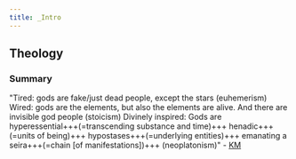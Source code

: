 ```yaml
---
title: _Intro
---
```


## Theology
### Summary
"Tired: gods are fake/just dead people, except the stars (euhemerism)
 Wired: gods are the elements, but also the elements are alive. And there are invisible god people (stoicism)
 Divinely inspired: Gods are hyperessential+++(=transcending substance and time)+++ henadic+++(=units of being)+++ hypostases+++(=underlying entities)+++ emanating a seira+++(=chain [of manifestations])+++ (neoplatonism)" - [KM](https://twitter.com/KaraMartiana/status/1077528569365049345)
